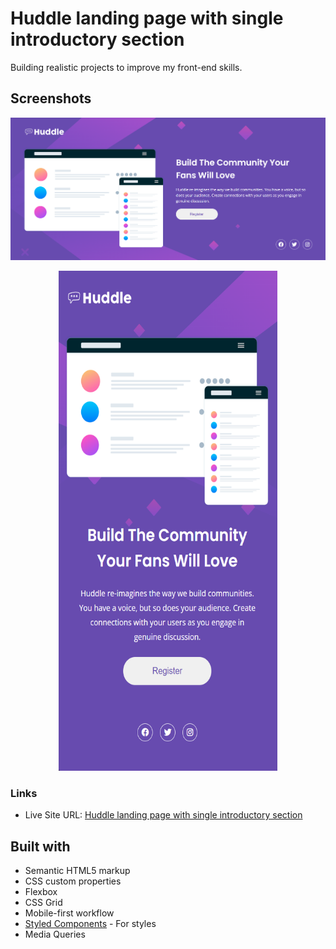 # Huddle landing page with single introductory section

Building realistic projects to improve my front-end skills.

## Screenshots

![](screenshots/ss-desktop.png)

<p align="center">
<img width="350" height="800" src="screenshots/ss-mobile.png">
</p>

### Links

- Live Site URL: [Huddle landing page with single introductory section](https://0rder-summary-card.netlify.app/)

## Built with

- Semantic HTML5 markup
- CSS custom properties
- Flexbox
- CSS Grid
- Mobile-first workflow
- [Styled Components](https://styled-components.com/) - For styles
- Media Queries
